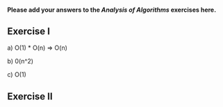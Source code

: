 #### Please add your answers to the ***Analysis of  Algorithms*** exercises here.

## Exercise I

a) O(1) * O(n) => O(n)


b) 0(n^2)


c) O(1) 

## Exercise II



